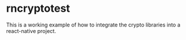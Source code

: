 # rncryptotest

This is a working example of how to integrate the crypto libraries into a react-native project.
